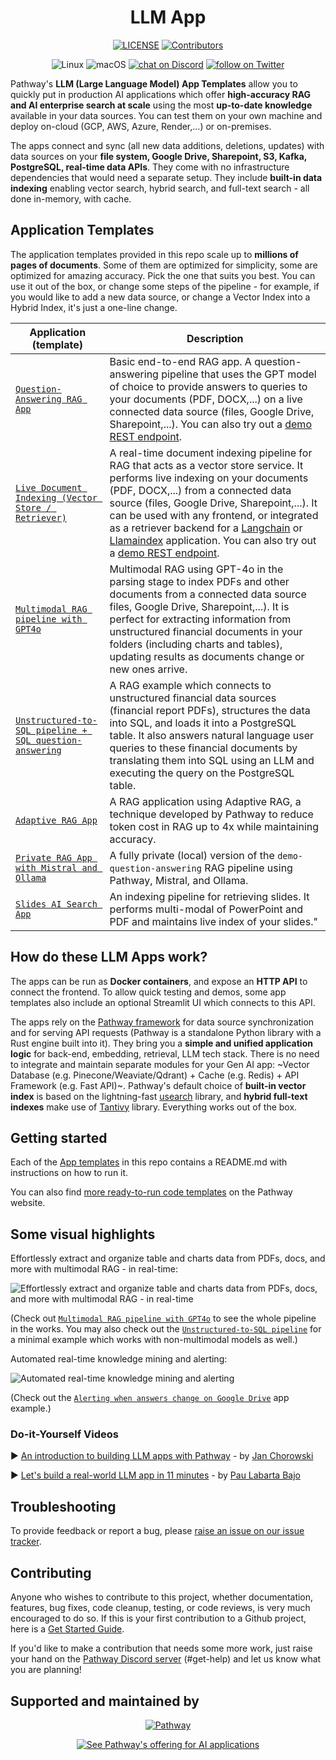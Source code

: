 <div align="center">

# LLM App

[![LICENSE](https://img.shields.io/github/license/pathwaycom/llm-app?style=plastic)](https://github.com/pathwaycom/llm-app/blob/main/LICENSE)
[![Contributors](https://img.shields.io/github/contributors/pathwaycom/llm-app?style=plastic)](https://github.com/pathwaycom/llm-app/graphs/contributors)

<!--- [![Contributors](https://img.shields.io/github/actions/workflow/status/pathwaycom/llm-app/install_package.yml?style=plastic)](https://github.com/pathwaycom/llm-app/actions/workflows/install_package.yml) --->
![Linux](https://img.shields.io/badge/OS-Linux-green)
![macOS](https://img.shields.io/badge/OS-macOS-green)
[![chat on Discord](https://img.shields.io/discord/1042405378304004156?logo=discord)](https://discord.gg/pathway)
[![follow on Twitter](https://img.shields.io/twitter/follow/pathway_com?style=social&logo=twitter)](https://twitter.com/intent/follow?screen_name=pathway_com)
</div>

Pathway's **LLM (Large Language Model) App Templates** allow you to quickly put in production AI applications which offer **high-accuracy RAG and AI enterprise search at scale** using the most **up-to-date knowledge** available in your data sources. You can test them on your own machine and deploy on-cloud (GCP, AWS, Azure, Render,...) or on-premises.

The apps connect and sync (all new data additions, deletions, updates) with data sources on your **file system, Google Drive, Sharepoint, S3, Kafka, PostgreSQL, real-time data APIs**. They come with no infrastructure dependencies that would need a separate setup. They include **built-in data indexing** enabling vector search, hybrid search, and full-text search - all done in-memory, with cache.


## Application Templates

The application templates provided in this repo scale up to **millions of pages of documents**. Some of them are optimized for simplicity, some are optimized for amazing accuracy. Pick the one that suits you best. You can use it out of the box, or change some steps of the pipeline - for example, if you would like to add a new data source, or change a Vector Index into a Hybrid Index, it's just a one-line change. 

| Application (template)                                                                           | Description                                                                                                                                                                                                                                                                                                                                                         |
| --------------------------------------------------------------------------------- | ------------------------------------------------------------------------------------------------------------------------------------------------------------------------------------------------------------------------------------------------------------------------------------------------------------------------------------------------------------------- |
| [`Question-Answering RAG App`](examples/pipelines/demo-question-answering/)    | Basic end-to-end RAG app. A question-answering pipeline that uses the GPT model of choice to provide answers to queries to your documents (PDF, DOCX,...) on a live connected data source (files, Google Drive, Sharepoint,...). You can also try out a [demo REST endpoint](https://pathway.com/solutions/rag-pipelines#try-it-out).              |
| [`Live Document Indexing (Vector Store / Retriever)`](examples/pipelines/demo-document-indexing/)     | A real-time document indexing pipeline for RAG that acts as a vector store service. It performs live indexing on your documents (PDF, DOCX,...) from a connected data source (files, Google Drive, Sharepoint,...). It can be used with any frontend, or integrated as a retriever backend for a [Langchain](https://pathway.com/developers/templates/langchain-integration) or [Llamaindex](https://pathway.com/developers/templates/llamaindex-pathway) application. You can also try out a [demo REST endpoint](https://pathway.com/solutions/ai-contract-management#try-it-out).         |
| [`Multimodal RAG pipeline with GPT4o`](examples/pipelines/gpt_4o_multimodal_rag/) | Multimodal RAG using GPT-4o in the parsing stage to index PDFs and other documents from a connected data source files, Google Drive, Sharepoint,...). It is perfect for extracting information from unstructured financial documents in your folders (including charts and tables), updating results as documents change or new ones arrive.|
| [`Unstructured-to-SQL pipeline + SQL question-answering`](examples/pipelines/unstructured_to_sql_on_the_fly/) | A RAG example which connects to unstructured financial data sources (financial report PDFs), structures the data into SQL, and loads it into a PostgreSQL table. It also answers natural language user queries to these financial documents by translating them into SQL using an LLM and executing the query on the PostgreSQL table. |
| [`Adaptive RAG App`](examples/pipelines/adaptive-rag/) | A RAG application using Adaptive RAG, a technique developed by Pathway to reduce token cost in RAG up to 4x while maintaining accuracy. |
| [`Private RAG App with Mistral and Ollama`](examples/pipelines/private-rag/) |  A fully private (local) version of the `demo-question-answering` RAG pipeline using Pathway, Mistral, and Ollama. |
| [`Slides AI Search App`](examples/pipelines/slides_ai_search/)                                        | An indexing pipeline for retrieving slides. It performs multi-modal of PowerPoint and PDF and maintains live index of your slides."|


## How do these LLM Apps work?

The apps can be run as **Docker containers**, and expose an **HTTP API** to connect the frontend. To allow quick testing and demos, some app templates also include an optional Streamlit UI which connects to this API. 

The apps rely on the [Pathway framework](https://github.com/pathwaycom/pathway) for data source synchronization and for serving API requests (Pathway is a standalone Python library with a Rust engine built into it). They bring you a **simple and unified application logic** for back-end, embedding, retrieval, LLM tech stack. There is no need to integrate and maintain separate modules for your Gen AI app: ~Vector Database (e.g. Pinecone/Weaviate/Qdrant) + Cache (e.g. Redis) + API Framework (e.g. Fast API)~. Pathway's default choice of **built-in vector index** is based on the lightning-fast [usearch](https://github.com/unum-cloud/usearch) library, and **hybrid full-text indexes** make use of [Tantivy](https://github.com/quickwit-oss/tantivy) library. Everything works out of the box.

## Getting started

Each of the [App templates](examples/pipelines/) in this repo contains a README.md with instructions on how to run it.

You can also find [more ready-to-run code templates](https://pathway.com/developers/templates/) on the Pathway website.


## Some visual highlights

Effortlessly extract and organize table and charts data from PDFs, docs, and more with multimodal RAG - in real-time:

![Effortlessly extract and organize table and charts data from PDFs, docs, and more with multimodal RAG - in real-time](https://github.com/pathwaycom/llm-app/blob/main/examples/pipelines/gpt_4o_multimodal_rag/gpt4o_with_pathway_comparison.gif)

(Check out [`Multimodal RAG pipeline with GPT4o`](examples/pipelines/gpt_4o_multimodal_rag/) to see the whole pipeline in the works. You may also check out the [`Unstructured-to-SQL pipeline`](examples/pipelines/unstructured_to_sql_on_the_fly/) for a minimal example which works with non-multimodal models as well.)


Automated real-time knowledge mining and alerting:

![Automated real-time knowledge mining and alerting](examples/pipelines/drive_alert/drive_alert_demo.gif)

(Check out the [`Alerting when answers change on Google Drive`](#examples) app example.)


###  Do-it-Yourself Videos

▶️ [An introduction to building LLM apps with Pathway](https://www.youtube.com/watch?v=kcrJSk00duw) - by [Jan Chorowski](https://scholar.google.com/citations?user=Yc94070AAAAJ)

▶️ [Let's build a real-world LLM app in 11 minutes](https://www.youtube.com/watch?v=k1XGo7ts4tI) - by [Pau Labarta Bajo](https://substack.com/@paulabartabajo)


## Troubleshooting

To provide feedback or report a bug, please [raise an issue on our issue tracker](https://github.com/pathwaycom/pathway/issues).

## Contributing

Anyone who wishes to contribute to this project, whether documentation, features, bug fixes, code cleanup, testing, or code reviews, is very much encouraged to do so. If this is your first contribution to a Github project, here is a [Get Started Guide](https://docs.github.com/en/get-started/quickstart/contributing-to-projects). 

If you'd like to make a contribution that needs some more work, just raise your hand on the [Pathway Discord server](https://discord.com/invite/pathway) (#get-help) and let us know what you are planning!

## Supported and maintained by

<p align="center">
  <a href="https://github.com/pathwaycom/"><img src="https://pathway.com/logo-light.svg" alt="Pathway"/></a>
</p>
<p align="center">
  <a href="https://pathway.com/solutions/llm-app">
    <img src="https://img.shields.io/badge/See%20Pathway's%20offering%20for%20AI%20applications-0000FF" alt="See Pathway's offering for AI applications"/>
  </a>
</p>
